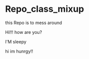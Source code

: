 # Repo_class_mixup

 this Repo is to mess around


Hi!!! how are you?

I'M sleepy 
    



hi im hunrgy!!